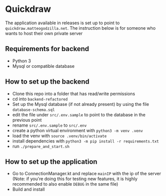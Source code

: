 # Quickdraw
The application available in releases is set up to point to `quickdraw.matteogodzilla.net`. The instruction below is for someone who wants to host their own private server

## Requirements for backend
- Python 3
- Mysql or compatible database

## How to set up the backend
- Clone this repo into a folder that has read/write permissions
- cd into `backend-refactored`
- Set up the Mysql database (if not already present) by using the file `database-schema.sql`
- edit the file under `src/.env.sample` to point to the database in the previous point
- rename `src/.env.sample` to `src/.env`
- create a python virtual environment with `python3 -m venv .venv`
- load the venv with `source .venv/bin/activate`
- install dependencies with `python3 -m pip install -r requirements.txt`
- run `./prepare_and_start.sh`

## How to set up the application
- Go to ConnectionManager.kt and replace `mainIP` with the ip of the server (Note: if you're doing this for testing new features, it is highly recommended to also enable `DEBUG` in the same file)
- Build and install 
